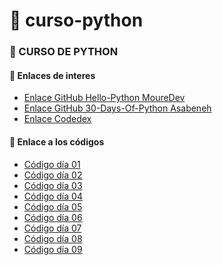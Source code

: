 # 🐍 curso-python

<h3>💾 CURSO DE PYTHON</h3>

<div>
<h4>📡 Enlaces de interes</h4>

- [Enlace GitHub Hello-Python MoureDev](https://github.com/mouredev/Hello-Python)
- [Enlace GitHub 30-Days-Of-Python Asabeneh](https://github.com/Asabeneh/30-Days-Of-Python)
- [Enlace Codedex](https://www.codedex.io/)

</div>

<div>

#### 📜 Enlace a los códigos

- [Código día 01](./01_dia/dia01.py)
- [Código día 02](./02_dia/dia02.py)
- [Código día 03](./03_dia/dia03.py)
- [Código día 04](./04_dia/dia04.py)
- [Código día 05](./05_dia/dia05.py)
- [Código día 06](./06_dia/dia06.py)
- [Código día 07](./07_dia/dia07.py)
- [Código día 08](./08_dia/dia08.py)
- [Código día 09](./09_dia/dia09.py)
</div>
